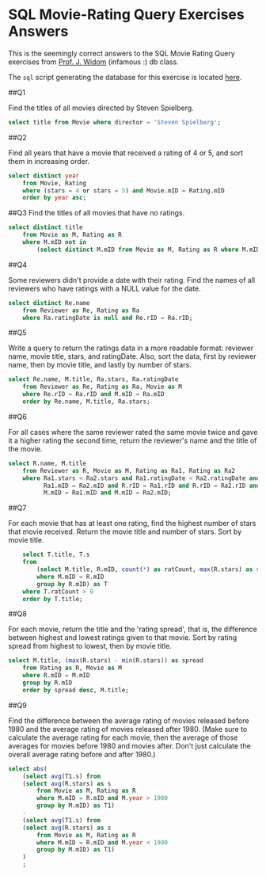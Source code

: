 # SQL Movie-Rating Query Exercises Answers

This is the seemingly correct answers to the SQL Movie Rating Query exercises from 
[Prof. J. Widom][2] (infamous :) db class.

The `sql` script generating the database for this exercise is located [here][1].

##Q1

Find the titles of all movies directed by Steven Spielberg.

```sql
select title from Movie where director = 'Steven Spielberg';
```

##Q2

Find all years that have a movie that received a rating of 4 or 5, and sort 
them in increasing order. 

```sql
select distinct year
    from Movie, Rating
    where (stars = 4 or stars = 5) and Movie.mID = Rating.mID
    order by year asc;
```

##Q3
Find the titles of all movies that have no ratings. 

```sql
select distinct title
    from Movie as M, Rating as R
    where M.mID not in 
        (select distinct M.mID from Movie as M, Rating as R where M.mID = R.mID);
```

##Q4

Some reviewers didn't provide a date with their rating. Find the names of all reviewers 
who have ratings with a NULL value for the date. 

```sql
select distinct Re.name
    from Reviewer as Re, Rating as Ra
    where Ra.ratingDate is null and Re.rID = Ra.rID;
```

##Q5

Write a query to return the ratings data in a more readable format: reviewer name, movie title, 
stars, and ratingDate. Also, sort the data, first by reviewer name, then by movie title, and 
lastly by number of stars. 

```sql
select Re.name, M.title, Ra.stars, Ra.ratingDate
    from Reviewer as Re, Rating as Ra, Movie as M
    where Re.rID = Ra.rID and M.mID = Ra.mID
    order by Re.name, M.title, Ra.stars;
```

##Q6

For all cases where the same reviewer rated the same movie twice and gave it a higher 
rating the second time, return the reviewer's name and the title of the movie. 

```sql
select R.name, M.title
    from Reviewer as R, Movie as M, Rating as Ra1, Rating as Ra2
    where Ra1.stars < Ra2.stars and Ra1.ratingDate < Ra2.ratingDate and
          Ra1.mID = Ra2.mID and R.rID = Ra1.rID and R.rID = Ra2.rID and 
          M.mID = Ra1.mID and M.mID = Ra2.mID;
```

##Q7

For each movie that has at least one rating, find the highest number of stars that movie 
received. Return the movie title and number of stars. Sort by movie title. 

```sql
    select T.title, T.s
    from
        (select M.title, R.mID, count(*) as ratCount, max(R.stars) as s from Movie as M, Rating as R
        where M.mID = R.mID
        group by R.mID) as T
    where T.ratCount > 0
    order by T.title;
```

##Q8

For each movie, return the title and the 'rating spread', that is, the difference between 
highest and lowest ratings given to that movie. Sort by rating spread from highest to 
lowest, then by movie title. 

```sql
select M.title, (max(R.stars) - min(R.stars)) as spread
    from Rating as R, Movie as M
    where R.mID = M.mID
    group by R.mID
    order by spread desc, M.title;
```

##Q9

Find the difference between the average rating of movies released before 1980 and the 
average rating of movies released after 1980. (Make sure to calculate the average rating 
for each movie, then the average of those averages for movies before 1980 and movies 
after. Don't just calculate the overall average rating before and after 1980.) 

```sql
select abs(
    (select avg(T1.s) from
    (select avg(R.stars) as s
        from Movie as M, Rating as R
        where M.mID = R.mID and M.year > 1980
        group by M.mID) as T1)
    -
    (select avg(T1.s) from
    (select avg(R.stars) as s
        from Movie as M, Rating as R
        where M.mID = R.mID and M.year < 1980
        group by M.mID) as T1)
    )
    ;
```

[1]: schemas/rating.sql
[2]: http://cs.stanford.edu/people/widom/